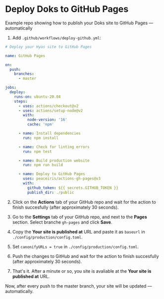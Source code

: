 # Deploy Doks to GitHub Pages

Example repo showing how to publish your Doks site to GitHub Pages — automatically


1. Add `.github/workflows/deploy-github.yml`:

```yml
# Deploy your Hyas site to GitHub Pages

name: GitHub Pages

on:
  push:
    branches:
      - master

jobs:
  deploy:
    runs-on: ubuntu-20.04
    steps:
      - uses: actions/checkout@v2
      - uses: actions/setup-node@v2
        with:
          node-version: '16'
          cache: 'npm'

      - name: Install dependencies
        run: npm install

      - name: Check for linting errors
        run: npm test

      - name: Build production website
        run: npm run build

      - name: Deploy to GitHub Pages
        uses: peaceiris/actions-gh-pages@v3
        with:
          github_token: ${{ secrets.GITHUB_TOKEN }}
          publish_dir: ./public
```

2. Click on the __Actions__ tab of your GitHub repo and wait for the action to finish succesfully (after approximately 30 seconds).

3. Go to the __Settings__ tab of your GitHub repo, and next to the __Pages__ section. Select branche `gh-pages` and click __Save__.
4. Copy the __Your site is published at__ URL and paste it as `baseurl` in `./config/production/config.toml`.
5. Set `canonifyURLs = true` in `./config/production/config.toml`.
6. Push the changes to GitHub and wait for the action to finish succesfully (after approximately 30 seconds).
7. That's it. After a minute or so, you site is avaliable at the __Your site is published at__ URL.

Now, after every push to the master branch, your site will be updated — automatically.
